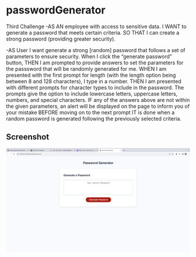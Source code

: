 # passwordGenerator
Third Challenge
-AS AN employee with access to sensitive data.
I WANT to generate a password that meets certain criteria.
SO THAT I can create a strong password (providing greater security).


-AS User I want generate a strong [random] password that follows a set of parameters to ensure security.
When I click the “generate password” button,
THEN I am prompted to provide answers to set the parameters for the passsword that will be randomly generated for me. 
WHEN I am presented with the first prompt for length (with the length option being between 8 and 128 characters), I type in a number.
THEN I am presented with different prompts for character types to include in the password. The prompts give the option to include lowercase letters, uppercase letters, numbers, and special characters.
IF any of the answers above are not within the given parameters, an alert will be displayed on the page to inform you of your mistake BEFORE moving on to the next prompt
IT is done when a random password is generated following the previously selected criteria. 

## Screenshot
![](ScreenshotPasswordGenerator.png)

